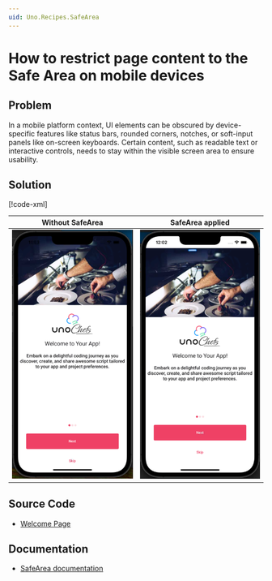 ```yaml
---
uid: Uno.Recipes.SafeArea
---
```


# How to restrict page content to the Safe Area on mobile devices

## Problem

In a mobile platform context, UI elements can be obscured by device-specific features like status bars, rounded corners, notches, or soft-input panels like on-screen keyboards. Certain content, such as readable text or interactive controls, needs to stay within the visible screen area to ensure usability.

## Solution

[!code-xml[](../../Chefs/Views/WelcomePage.xaml#L21)]

Without SafeArea|SafeArea applied
-|-
![SafeArea not implemented](../assets/without-safearea.png)|![SafeArea implemented](../assets/with-safearea.png)

## Source Code

- [Welcome Page](https://github.com/unoplatform/uno.chefs/blob/139edc9eab65b322e219efb7572583551c40ad32/Chefs/Views/WelcomePage.xaml#L21)

## Documentation

- [SafeArea documentation](xref:Toolkit.Controls.SafeArea)
